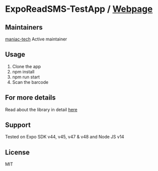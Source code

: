 # ExpoReadSMS-TestApp / [Webpage](http://maniac-tech.com/expo-read-sms/)

## Maintainers

[maniac-tech](https://github.com/maniac-tech/) Active maintainer

## Usage
1. Clone the app
2. npm install
3. npm run start
4. Scan the barcode

## For more details

Read about the library in detail [here](https://github.com/maniac-tech/react-native-expo-read-sms)

## Support
Tested on Expo SDK v44, v45, v47 & v48 and Node JS v14

## License
MIT
